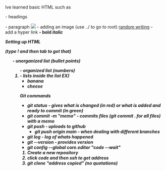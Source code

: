 Ive learned basic HTML such as

<h1-6> - headings
<p> - paragraph
<img src="src"> - adding an image (use ../ to go to root)
<a href="link">random writing</a> - add a hyper link
<strong> - bold 
<em> italic

Setting up HTML

<!DOCTYPE html>
<html lang="en">
<head>
    <meta charset="UTF-8">
    <meta http-equiv="X-UA-Compatible" content="IE=edge">
    <meta name="viewport" content="width=device-width, initial-scale=1.0">
    <title>Musil's Recipes</title>
</head>

 (type ! and then tab to get that)

<ul> - unorganized list (bullet points)
<ol> - organized list (numbers)
<li> - lists inside the list
EX) 
<ul>
	<li>banana</li>
	<li>cheese</li>
</ul>


Git commands
 - git status - gives what is changed (in red) or what is added and ready to commit (in green)
 - git commit -m "memo" - commits files (git commit . for all files) with a memo
 - git push - uploads to github
	- git push origin main - when dealing with different branches
 - git log - log of whats happened
 - git --version - provides version
 - git config --global core.editor "code --wait"
1. Create a new repository
2. click code and then ssh to get address
3. git clone "address copied" (no quotations)
